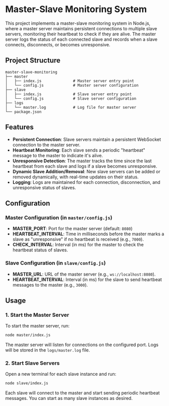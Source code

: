 
# Master-Slave Monitoring System

This project implements a master-slave monitoring system in Node.js, where a master server maintains persistent connections to multiple slave servers, monitoring their heartbeat to check if they are alive. The master server logs the status of each connected slave and records when a slave connects, disconnects, or becomes unresponsive.

## Project Structure

```
master-slave-monitoring
├── master
│   ├── index.js              # Master server entry point
│   └── config.js             # Master server configuration
├── slave
│   ├── index.js              # Slave server entry point
│   └── config.js             # Slave server configuration
├── logs
│   └── master.log            # Log file for master server
└── package.json    
```

## Features

- **Persistent Connection**: Slave servers maintain a persistent WebSocket connection to the master server.
- **Heartbeat Monitoring**: Each slave sends a periodic "heartbeat" message to the master to indicate it's alive.
- **Unresponsive Detection**: The master tracks the time since the last heartbeat from each slave and logs if a slave becomes unresponsive.
- **Dynamic Slave Addition/Removal**: New slave servers can be added or removed dynamically, with real-time updates on their status.
- **Logging**: Logs are maintained for each connection, disconnection, and unresponsive status of slaves.

## Configuration

### Master Configuration (in `master/config.js`)
- **MASTER_PORT**: Port for the master server (default: `8080`)
- **HEARTBEAT_INTERVAL**: Time in milliseconds before the master marks a slave as "unresponsive" if no heartbeat is received (e.g., `7000`).
- **CHECK_INTERVAL**: Interval (in ms) for the master to check the heartbeat status of slaves.

### Slave Configuration (in `slave/config.js`)
- **MASTER_URL**: URL of the master server (e.g., `ws://localhost:8080`).
- **HEARTBEAT_INTERVAL**: Interval (in ms) for the slave to send heartbeat messages to the master (e.g., `3000`).

## Usage

### 1. Start the Master Server

To start the master server, run:

```bash
node master/index.js
```

The master server will listen for connections on the configured port. Logs will be stored in the `logs/master.log` file.

### 2. Start Slave Servers

Open a new terminal for each slave instance and run:

```bash
node slave/index.js
```

Each slave will connect to the master and start sending periodic heartbeat messages. You can start as many slave instances as desired.

